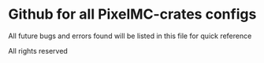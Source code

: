 # Github for all PixelMC-crates configs

All future bugs and errors found will be listed in this file for quick reference



All rights reserved